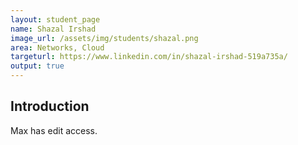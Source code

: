 ```yaml
---
layout: student_page
name: Shazal Irshad
image_url: /assets/img/students/shazal.png
area: Networks, Cloud
targeturl: https://www.linkedin.com/in/shazal-irshad-519a735a/
output: true
---
```


## Introduction

Max has edit access.
